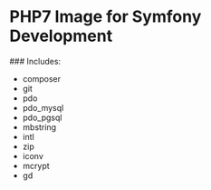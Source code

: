 # PHP7 Image for Symfony Development


### Includes:

- composer
- git
- pdo
- pdo_mysql
- pdo_pgsql
- mbstring
- intl
- zip
- iconv
- mcrypt
- gd



